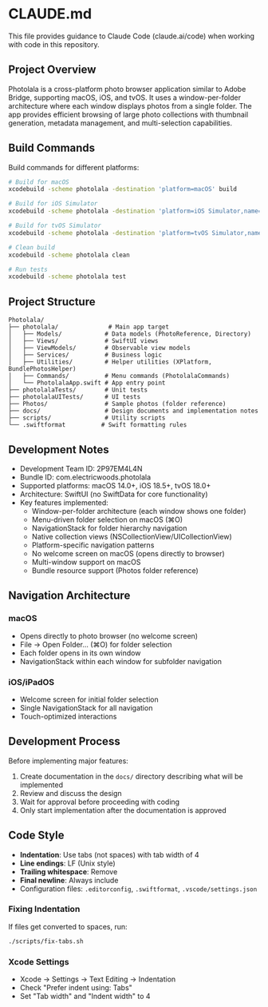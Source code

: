 # CLAUDE.md

This file provides guidance to Claude Code (claude.ai/code) when working with code in this repository.

## Project Overview

Photolala is a cross-platform photo browser application similar to Adobe Bridge, supporting macOS, iOS, and tvOS. It uses a window-per-folder architecture where each window displays photos from a single folder. The app provides efficient browsing of large photo collections with thumbnail generation, metadata management, and multi-selection capabilities.

## Build Commands

Build commands for different platforms:

```bash
# Build for macOS
xcodebuild -scheme photolala -destination 'platform=macOS' build

# Build for iOS Simulator
xcodebuild -scheme photolala -destination 'platform=iOS Simulator,name=iPhone 16 Pro' build

# Build for tvOS Simulator  
xcodebuild -scheme photolala -destination 'platform=tvOS Simulator,name=Apple TV' build

# Clean build
xcodebuild -scheme photolala clean

# Run tests
xcodebuild -scheme photolala test
```

## Project Structure

```
Photolala/
├── photolala/              # Main app target
│   ├── Models/            # Data models (PhotoReference, Directory)
│   ├── Views/             # SwiftUI views
│   ├── ViewModels/        # Observable view models
│   ├── Services/          # Business logic
│   ├── Utilities/         # Helper utilities (XPlatform, BundlePhotosHelper)
│   ├── Commands/          # Menu commands (PhotolalaCommands)
│   └── PhotolalaApp.swift # App entry point
├── photolalaTests/        # Unit tests
├── photolalaUITests/      # UI tests
├── Photos/                # Sample photos (folder reference)
├── docs/                  # Design documents and implementation notes
├── scripts/               # Utility scripts
└── .swiftformat          # Swift formatting rules
```

## Development Notes

- Development Team ID: 2P97EM4L4N
- Bundle ID: com.electricwoods.photolala
- Supported platforms: macOS 14.0+, iOS 18.5+, tvOS 18.0+
- Architecture: SwiftUI (no SwiftData for core functionality)
- Key features implemented:
  - Window-per-folder architecture (each window shows one folder)
  - Menu-driven folder selection on macOS (⌘O)
  - NavigationStack for folder hierarchy navigation
  - Native collection views (NSCollectionView/UICollectionView)
  - Platform-specific navigation patterns
  - No welcome screen on macOS (opens directly to browser)
  - Multi-window support on macOS
  - Bundle resource support (Photos folder reference)

## Navigation Architecture

### macOS
- Opens directly to photo browser (no welcome screen)
- File → Open Folder... (⌘O) for folder selection
- Each folder opens in its own window
- NavigationStack within each window for subfolder navigation

### iOS/iPadOS
- Welcome screen for initial folder selection
- Single NavigationStack for all navigation
- Touch-optimized interactions

## Development Process

Before implementing major features:
1. Create documentation in the `docs/` directory describing what will be implemented
2. Review and discuss the design
3. Wait for approval before proceeding with coding
4. Only start implementation after the documentation is approved

## Code Style

- **Indentation**: Use tabs (not spaces) with tab width of 4
- **Line endings**: LF (Unix style)
- **Trailing whitespace**: Remove
- **Final newline**: Always include
- Configuration files: `.editorconfig`, `.swiftformat`, `.vscode/settings.json`

### Fixing Indentation

If files get converted to spaces, run:
```bash
./scripts/fix-tabs.sh
```

### Xcode Settings
- Xcode → Settings → Text Editing → Indentation
- Check "Prefer indent using: Tabs"
- Set "Tab width" and "Indent width" to 4